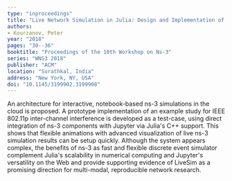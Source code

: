 ```yaml
---
type: "inproceedings"
title: "Live Network Simulation in Julia: Design and Implementation of LiveSim.jl"
authors:
- Kourzanov, Peter
year: "2018"
pages: "30--36"
booktitle: "Proceedings of the 10th Workshop on Ns-3"
series: "WNS3 2018"
publisher: "ACM"
location: "Surathkal, India"
address: "New York, NY, USA"
doi: "10.1145/3199902.3199908"
---
```

An architecture for interactive, notebook-based ns-3 simulations in
the cloud is proposed. A prototype implementation of an example study
for IEEE 802.11p inter-channel interference is developed as a
test-case, using direct integration of ns-3 components with Jupyter
via Julia's C++ support. This shows that flexible animations with
advanced visualization of live ns-3 simulation results can be setup
quickly. Although the system appears complex, the benefits of ns-3 as
fast and flexible discrete event simulator complement Julia's
scalability in numerical computing and Jupyter's versatility on the
Web and provide supporting evidence of LiveSim as a promising
direction for multi-modal, reproducible network research.
